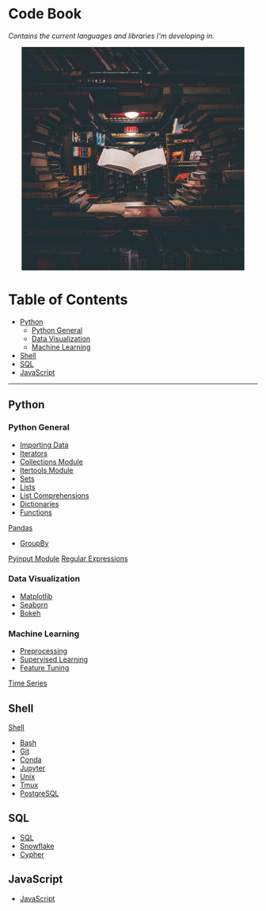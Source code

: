 # Code Book <!-- omit in toc -->

_Contains the current languages and libraries I'm developing in._

<p align="center">
<img src="code_book_cover.jpeg" alt="Image of Floating Book" height="450" width="450"/>
</p>

# Table of Contents <!-- omit in toc -->

- [Python](#python)
  - [Python General](#python-general)
  - [Data Visualization](#data-visualization)
  - [Machine Learning](#machine-learning)
- [Shell](#shell)
- [SQL](#sql)
- [JavaScript](#javascript)

---

## Python

### Python General

- [Importing Data](Python/python_snippets.md#IMPORTING-DATA)
- [Iterators](Python/python_snippets.md#ITERATORS)
- [Collections Module](Python/python_snippets.md#COLLECTIONS-MODULE)
- [Itertools Module](Python/python_snippets.md#ITERTOOLS-MODULE)
- [Sets](Python/python_snippets.md#SETS)
- [Lists](Python/python_snippets.md#LISTS)
- [List Comprehensions](Python/python_snippets.md#LIST-COMPREHENSIONS)
- [Dictionaries](Python/python_snippets.md#DICTIONARIES)
- [Functions](Python/python_snippets.md#FUNCTIONS)

[Pandas](Python/pandas.md)

- [GroupBy](Python/pandas.md#Groupby)

[Pyinput Module](Python/pyinput_plus.md)
[Regular Expressions](Python/regular_expression.md)

### Data Visualization

- [Matplotlib](Python/data_visualization.md#MATPLOTLIB)
- [Seaborn](Python/data_visualization.md#SEABORN)
- [Bokeh](Python/data_visualization.md#BOKEH)

### Machine Learning

- [Preprocessing](Python/machine_learning.md#pre-processing)
- [Supervised Learning](Python/machine_learning.md#supervised-learning)
- [Feature Tuning](Python/machine_learning.md#feature-tuning)

[Time Series](Python/time_series.md)

## Shell

[Shell](Shell/shell_snippets.md)

- [Bash](Shell/shell_snippets.md##BASH)
- [Git](Shell/shell_snippets.md##GIT)
- [Conda](Shell/shell_snippets.md##CONDA)
- [Jupyter](Shell/shell_snippets.md##JUPYTER)
- [Unix](Shell/shell_snippets.md##UNIX)
- [Tmux](Shell/shell_snippets.md##TMUX)
- [PostgreSQL](Shell/shell_snippets.md##POSTGRESQL)

## SQL

- [SQL](SQL/sql_snippets.md)
- [Snowflake](SQL/snowflake.md)
- [Cypher](Cypher/cypher_snippets.md)

## JavaScript

- [JavaScript](JavaScript/javascript.md)

<!-- CLEANUP FILE PATHS -->
